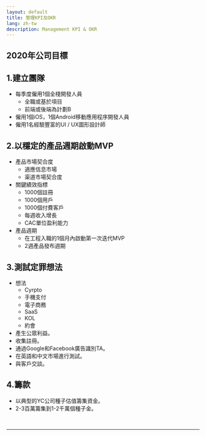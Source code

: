 ```yaml
---
layout: default
title: 管理KPI及OKR
lang: zh-tw
description: Management KPI & OKR
---
```




## 2020年公司目標

## 1.建立團隊

* 每季度僱用1個全棧開發人員
	* 全職或基於項目
	* 前端或後端為計劃B
* 僱用1個iOS，1個Android移動應用程序開發人員
* 僱用1名經驗豐富的UI / UX圖形設計師

## 2.以穩定的產品週期啟動MVP

* 產品市場契合度
	* 適應信息市場
	* 渠道市場契合度
* 關鍵績效指標
	* 1000個註冊
	* 1000個用戶
	* 1000個付費客戶
	* 每週收入增長
	* CAC單位盈利能力
* 產品週期
	* 在工程入職的1個月內啟動第一次迭代MVP
	* 2週產品發布週期


## 3.測試定罪想法

* 想法
	* Cyrpto
	* 手機支付
	* 電子商務
	* SaaS
	* KOL
	* 約會
* 產生公眾利益。
* 收集註冊。
* 通過Google和Facebook廣告識別TA。
* 在英語和中文市場進行測試。
* 與客戶交談。

## 4.籌款

* 以典型的YC公司種子估值籌集資金。
* 2-3百萬籌集到1-2千萬個種子金。

<br>

---

<br>


